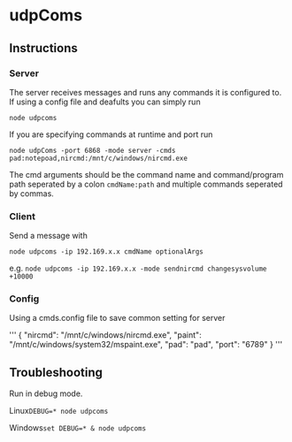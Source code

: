 # udpComs

## Instructions
### Server
The server receives messages and runs any commands it is configured to.
If using a config file and deafults you can simply run

```node udpcoms```

If you are specifying commands at runtime and port run

```node udpComs -port 6868 -mode server -cmds pad:notepoad,nircmd:/mnt/c/windows/nircmd.exe```

The cmd arguments should be the command name and command/program path seperated by a colon ```cmdName:path``` and multiple commands seperated by commas.

### Client
Send a message with

```node udpcoms -ip 192.169.x.x cmdName optionalArgs```

e.g.
```node udpcoms -ip 192.169.x.x -mode sendnircmd changesysvolume +10000```

### Config
Using a cmds.config file to save common setting for server

'''
{
  "nircmd": "/mnt/c/windows/nircmd.exe",
  "paint": "/mnt/c/windows/system32/mspaint.exe",
  "pad": "pad",
  "port": "6789"
}
'''

## Troubleshooting
Run in debug mode.

Linux```DEBUG=* node udpcoms```

Windows```set DEBUG=* & node udpcoms```